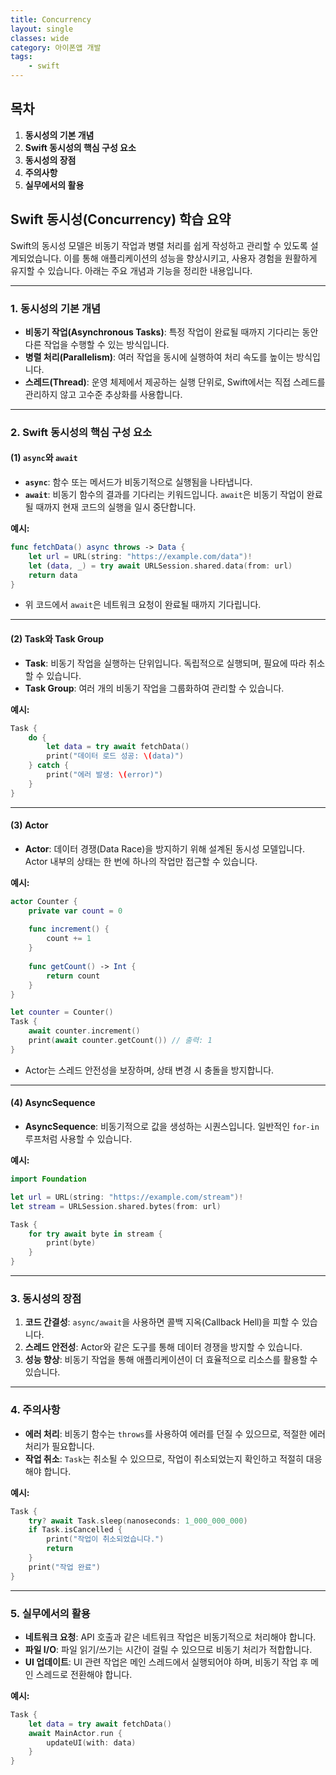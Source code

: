 ```yaml
---
title: Concurrency
layout: single
classes: wide
category: 아이폰앱 개발
tags:
    - swift
---
```


## **목차**

1. **동시성의 기본 개념**
2. **Swift 동시성의 핵심 구성 요소**
3. **동시성의 장점**
4. **주의사항**
5. **실무에서의 활용**

## **Swift 동시성(Concurrency) 학습 요약**

Swift의 동시성 모델은 비동기 작업과 병렬 처리를 쉽게 작성하고 관리할 수 있도록 설계되었습니다. 이를 통해 애플리케이션의 성능을 향상시키고, 사용자 경험을 원활하게 유지할 수 있습니다. 아래는 주요 개념과 기능을 정리한 내용입니다.

---

### **1. 동시성의 기본 개념**
- **비동기 작업(Asynchronous Tasks)**: 특정 작업이 완료될 때까지 기다리는 동안 다른 작업을 수행할 수 있는 방식입니다.
- **병렬 처리(Parallelism)**: 여러 작업을 동시에 실행하여 처리 속도를 높이는 방식입니다.
- **스레드(Thread)**: 운영 체제에서 제공하는 실행 단위로, Swift에서는 직접 스레드를 관리하지 않고 고수준 추상화를 사용합니다.

---

### **2. Swift 동시성의 핵심 구성 요소**

#### **(1) `async`와 `await`**
- **`async`**: 함수 또는 메서드가 비동기적으로 실행됨을 나타냅니다.
- **`await`**: 비동기 함수의 결과를 기다리는 키워드입니다. `await`은 비동기 작업이 완료될 때까지 현재 코드의 실행을 일시 중단합니다.
  
**예시:**
```swift
func fetchData() async throws -> Data {
    let url = URL(string: "https://example.com/data")!
    let (data, _) = try await URLSession.shared.data(from: url)
    return data
}
```

- 위 코드에서 `await`은 네트워크 요청이 완료될 때까지 기다립니다.

---

#### **(2) Task와 Task Group**
- **Task**: 비동기 작업을 실행하는 단위입니다. 독립적으로 실행되며, 필요에 따라 취소할 수 있습니다.
- **Task Group**: 여러 개의 비동기 작업을 그룹화하여 관리할 수 있습니다.

**예시:**
```swift
Task {
    do {
        let data = try await fetchData()
        print("데이터 로드 성공: \(data)")
    } catch {
        print("에러 발생: \(error)")
    }
}
```

---

#### **(3) Actor**
- **Actor**: 데이터 경쟁(Data Race)을 방지하기 위해 설계된 동시성 모델입니다. Actor 내부의 상태는 한 번에 하나의 작업만 접근할 수 있습니다.
  
**예시:**
```swift
actor Counter {
    private var count = 0
    
    func increment() {
        count += 1
    }
    
    func getCount() -> Int {
        return count
    }
}

let counter = Counter()
Task {
    await counter.increment()
    print(await counter.getCount()) // 출력: 1
}
```

- Actor는 스레드 안전성을 보장하며, 상태 변경 시 충돌을 방지합니다.

---

#### **(4) AsyncSequence**
- **AsyncSequence**: 비동기적으로 값을 생성하는 시퀀스입니다. 일반적인 `for-in` 루프처럼 사용할 수 있습니다.
  
**예시:**
```swift
import Foundation

let url = URL(string: "https://example.com/stream")!
let stream = URLSession.shared.bytes(from: url)

Task {
    for try await byte in stream {
        print(byte)
    }
}
```

---

### **3. 동시성의 장점**
1. **코드 간결성**: `async/await`을 사용하면 콜백 지옥(Callback Hell)을 피할 수 있습니다.
2. **스레드 안전성**: Actor와 같은 도구를 통해 데이터 경쟁을 방지할 수 있습니다.
3. **성능 향상**: 비동기 작업을 통해 애플리케이션이 더 효율적으로 리소스를 활용할 수 있습니다.

---

### **4. 주의사항**
- **에러 처리**: 비동기 함수는 `throws`를 사용하여 에러를 던질 수 있으므로, 적절한 에러 처리가 필요합니다.
- **작업 취소**: `Task`는 취소될 수 있으므로, 작업이 취소되었는지 확인하고 적절히 대응해야 합니다.
  
**예시:**
```swift
Task {
    try? await Task.sleep(nanoseconds: 1_000_000_000)
    if Task.isCancelled {
        print("작업이 취소되었습니다.")
        return
    }
    print("작업 완료")
}
```

---

### **5. 실무에서의 활용**
- **네트워크 요청**: API 호출과 같은 네트워크 작업은 비동기적으로 처리해야 합니다.
- **파일 I/O**: 파일 읽기/쓰기는 시간이 걸릴 수 있으므로 비동기 처리가 적합합니다.
- **UI 업데이트**: UI 관련 작업은 메인 스레드에서 실행되어야 하며, 비동기 작업 후 메인 스레드로 전환해야 합니다.

**예시:**
```swift
Task {
    let data = try await fetchData()
    await MainActor.run {
        updateUI(with: data)
    }
}
```

